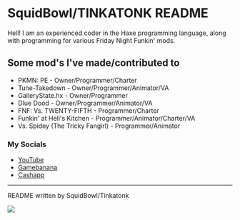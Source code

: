 # SquidBowl/TINKATONK README
Hell! I am an experienced coder in the Haxe programming language, along with programming for various Friday Night Funkin' mods.

## Some mod's I've made/contributed to
* PKMN: PE - Owner/Programmer/Charter
* Tune-Takedown - Owner/Programmer/Animator/VA
* GalleryState.hx - Owner/Programmer
* Dlue Dood - Owner/Programmer/Animator/VA
* FNF: Vs. TWENTY-FIFTH - Programmer/Charter
* Funkin' at Hell's Kitchen - Programmer/Animator/Charter/VA
* Vs. Spidey (The Tricky Fangirl) - Programmer/Animator

### My Socials
* [YouTube](https://www.youtube.com/channel/UCcmSo3U6ob1C04bPz2wSNtQ)
* [Gamebanana](https://gamebanana.com/members/2041479)
* [Cashapp](https://cash.app/$stinkatonk)
_____________________________________

README written by SquidBowl/Tinkatonk

![](https://media.discordapp.net/attachments/1162910785861857360/1178523023993737226/tinkatonk.png?ex=65767418&is=6563ff18&hm=3aeac4d231a6c33e62b3f9bd9f1788747a843cf65b3fc172e13ef692de93e6ea&=&format=webp&width=187&height=187)
